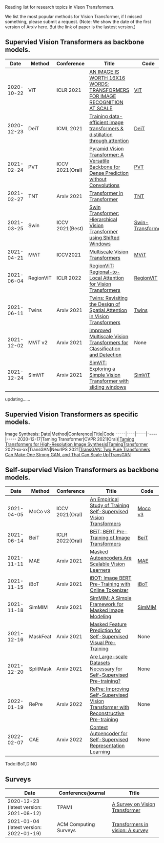 Reading list for research topics in Vison Transformers.

We list the most popular methods for Vision Transformer, if I missed something, please submit a request.
(Note: We show the date of the first version of Arxiv here. But the link of paper is the lastest version.)


## Supervied Vision Transformers as backbone models.

Date|Method|Conference|Title|Code
-----|----|-----|-----|-----
2020-10-22|ViT|ICLR 2021|[AN IMAGE IS WORTH 16X16 WORDS: TRANSFORMERS FOR IMAGE RECOGNITION AT SCALE](https://arxiv.org/abs/2010.11929)|[ViT](https://github.com/google-research/vision_transformer)
2020-12-23|DeiT|ICML 2021|[Training data-efficient image transformers & distillation through attention](https://arxiv.org/pdf/2012.12877.pdf)|[DeiT](https://github.com/facebookresearch/deit)
2021-02-24|PVT|ICCV 2021(Oral)|[Pyramid Vision Transformer: A Versatile Backbone for Dense Prediction without Convolutions](https://arxiv.org/pdf/2102.12122.pdf)|[PVT](https://github.com/whai362/PVT)
2021-02-27|TNT|Arxiv 2021|[Transformer in Transformer](https://arxiv.org/pdf/2103.00112.pdf)|[TNT](https://gitee.com/mindspore/mindspore/tree/master/model_zoo/research/cv/TNT)
2021-03-25|Swin|ICCV 2021(Best)|[Swin Transformer: Hierarchical Vision Transformer using Shifted Windows](https://arxiv.org/pdf/2103.14030v2.pdf)|[Swin-Transformer](https://github.com/microsoft/Swin-Transformer)
2021-04-21|MViT|ICCV2021|[Multiscale Vision Transformers](https://arxiv.org/pdf/2104.11227.pdf)|[MViT](https:/github.com/facebookresearch/SlowFast)
2021-06-04|RegionViT|ICLR 2022|[RegionViT: Regional-to-Local Attention for Vision Transformers](https://arxiv.org/abs/2106.02689)|[RegionViT](https://github.com/ibm/regionvit)
2021-06-11|Twins|Arxiv 2021|[Twins: Revisiting the Design of Spatial Attention in Vision Transformers](https://arxiv.org/abs/2104.13840)|[Twins](https://github.com/Meituan-AutoML/Twins)
2021-12-02|MViT v2|Arxiv 2021|[Improved Multiscale Vision Transformers for Classification and Detection](https://arxiv.org/pdf/2112.01526.pdf)| None
2021-12-24|SimViT|Arxiv 2021|[SimViT: Exploring a Simple Vision Transformer with sliding windows](https://arxiv.org/pdf/2112.13085.pdf)|[SimViT](https://github.com/ucasligang/SimViT)
updating......

## Supervied Vision Transformers as specific models.
Image Synthesis:
Date|Method|Conference|Title|Code
-----|----|-----|-----|-----
2020-12-17|Taming Transformer|CVPR 2021(Oral)|[Taming Transformers for High-Resolution Image Synthesis](https://openaccess.thecvf.com/content/CVPR2021/papers/Esser_Taming_Transformers_for_High-Resolution_Image_Synthesis_CVPR_2021_paper.pdf)|[TamingTransformer](https://github.com/CompVis/taming-transformers)
2021-xx-xx|TransGAN|NeurIPS 2021|[TransGAN: Two Pure Transformers Can Make One Strong GAN, and That Can Scale Up](https://proceedings.neurips.cc/paper/2021/file/7c220a2091c26a7f5e9f1cfb099511e3-Paper.pdf)|[TransGAN](https://github.com/VITA-Group/TransGAN)

## Self-supervied Vision Transformers as backbone models.
Date|Method|Conference|Title|Code
-----|----|-----|-----|-----
2021-04-05|MoCo v3|ICCV 2021(Oral)|[An Empirical Study of Training Self-Supervised Vision Transformers](https://arxiv.org/pdf/2104.02057.pdf)|[Moco v3](https://github.com/facebookresearch/moco-v3)
2021-06-14|BeiT|ICLR 2022(Oral)|[BEiT: BERT Pre-Training of Image Transformers](https://arxiv.org/abs/2106.08254)|[BeiT](https://github.com/microsoft/unilm/tree/master/beit)
2021-11-11|MAE|Arxiv 2021|[Masked Autoencoders Are Scalable Vision Learners](https://arxiv.org/pdf/2111.06377.pdf)|[MAE](https://github.com/facebookresearch/mae)
2021-11-15|iBoT|Arxiv 2021|[iBOT: Image BERT Pre-Training with Online Tokenizer](https://arxiv.org/pdf/2111.07832.pdf)|[iBoT](https://github.com/bytedance/ibot)
2021-11-18|SimMIM|Arxiv 2021|[SimMIM: A Simple Framework for Masked Image Modeling](https://arxiv.org/pdf/2111.09886.pdf)|[SimMIM](https://github.com/microsoft/SimMIM)
2021-12-16|MaskFeat|Arxiv 2021|[Masked Feature Prediction for Self-Supervised Visual Pre-Training](https://arxiv.org/pdf/2112.09133.pdf)|None
2021-12-20|SplitMask|Arxiv 2021|[Are Large-scale Datasets Necessary for Self-Supervised Pre-training?](https://arxiv.org/pdf/2112.10740.pdf)|None
2022-01-19|RePre|Arxiv 2022|[RePre: Improving Self-Supervised Vision Transformer with Reconstructive Pre-training](https://arxiv.org/pdf/2201.06857.pdf)|None
2022-02-07|CAE|Arxiv 2022|[Context Autoencoder for Self-Supervised Representation Learning](https://arxiv.org/pdf/2202.03026.pdf)|None

Todo:iBoT,DINO

## Surveys

Date|Conference/journal|Title|
-----|----|-----
2020-12-23 (latest version: 2021-08-12)|TPAMI|[A Survey on Vision Transformer](https://arxiv.org/pdf/2012.12556.pdf)
2021-01-04 (latest version: 2022-01-19)|ACM Computing Surveys|[Transformers in vision: A survey](https://arxiv.org/pdf/2101.01169.pdf)



